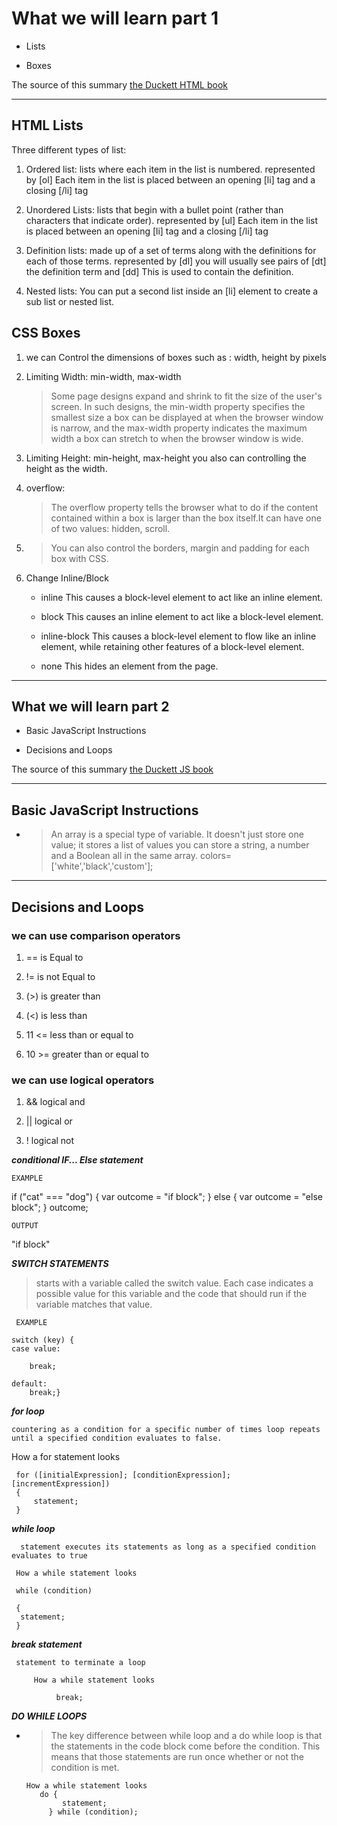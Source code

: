 # What we will learn part 1

- Lists

- Boxes

The source of this summary [the Duckett HTML book](https://wtf.tw/ref/duckett.pdf)

______________________________________

## HTML Lists

Three different types of list:

1. Ordered list: lists where each item in the list is numbered.
    represented by [ol] Each item in the list is placed between an opening [li] tag and a closing [/li] tag

2. Unordered Lists: lists that begin with a bullet point (rather than characters that indicate order).
   represented by [ul] Each item in the list is placed between an opening [li] tag and a closing [/li] tag

3. Definition lists: made up of a set of terms along with the definitions for each of those terms.
   represented by [dl] you will usually see pairs of [dt] the definition term and [dd]  This is used to contain the definition.

4. Nested lists: You can put a second list inside an [li] element to create a sub list or nested list.

## CSS Boxes

1. we can Control the dimensions of boxes such as : width, height by  pixels

2. Limiting Width: min-width, max-width

     >Some page designs expand and shrink to fit the size of the user's screen. In such designs, the min-width property specifies the smallest size a box can be displayed at when the browser window is narrow, and the max-width property indicates the maximum width a box can stretch to when the browser window is wide.

3. Limiting Height: min-height, max-height you also can controlling the height as the width.

4. overflow:

     > The overflow property tells the browser what to do if the content contained within a box is larger than the box itself.It can have one of two values: hidden, scroll.

5. >You can also control the borders, margin and padding for each box with CSS.

6. Change Inline/Block

    - inline This causes a block-level element to act like an inline element.

    - block This causes an inline element to act like a block-level element.

    - inline-block This causes a block-level element to flow like an inline element, while retaining other features of a block-level element.

    - none This hides an element from the page.

______________________________________

## What we will learn part 2

- Basic JavaScript Instructions

- Decisions and Loops

The source of this summary [the Duckett JS book](file:///C:/Users/STUDENT/Downloads/JavaScript%20and%20JQuery_%20Interactive%20Front-End%20Web%20Development_.pdf)

______________________________________

## Basic JavaScript Instructions

- >An array is a special type of variable. It doesn't just store one value; it stores a list of values you can store a string, a number and a Boolean all in the same array.
colors= ['white','black','custom'];

______________________________________

## Decisions and Loops

### we can use comparison operators

1. == is Equal to

2. != is not Equal to

3. (>) is greater than

4. (<) is less than

5. 11 <= less than or equal to

6. 10 >= greater than or equal to

### we can use logical operators

1. && logical and

2. || logical or

3. ! logical not

***conditional IF... Else statement***

    EXAMPLE

if ("cat" === "dog") {
      var outcome = "if block";
} else {
      var outcome = "else block";
}
outcome;

    OUTPUT
"if block"

***SWITCH STATEMENTS***
   >starts with a variable called the switch value. Each case indicates a possible value for this variable and the code that should run if the variable matches that value.

     EXAMPLE

    switch (key) {
    case value:
        
        break;

    default:
        break;}

***for loop***

    countering as a condition for a specific number of times loop repeats until a specified condition evaluates to false.
  
 How a for statement looks

     for ([initialExpression]; [conditionExpression]; [incrementExpression])
     {
         statement;
     }

***while loop***

      statement executes its statements as long as a specified condition evaluates to true

     How a while statement looks

     while (condition)

     {
      statement;
     }
  
***break statement***

     statement to terminate a loop

         How a while statement looks

              break;

***DO WHILE LOOPS***

- > The key difference between while loop and a do while loop is that the statements in the code block come before the condition. This means that those statements are run once whether or not the condition is met.

      How a while statement looks
         do {
              statement;
           } while (condition);
